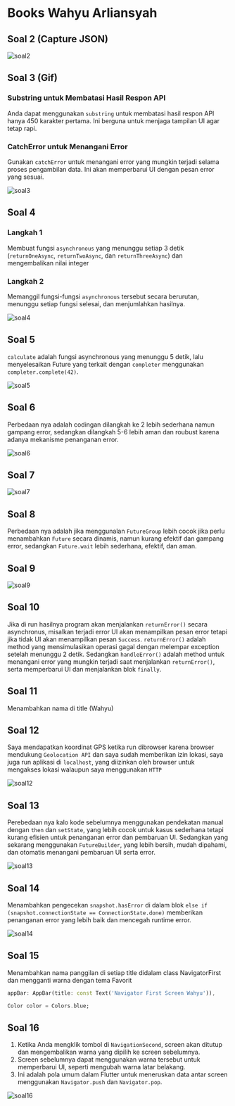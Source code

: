 # Books Wahyu Arliansyah

## Soal 2 (Capture JSON)

![soal2](images/api-json.png)

## Soal 3 (Gif)

### Substring untuk Membatasi Hasil Respon API

Anda dapat menggunakan `substring` untuk membatasi hasil respon API hanya 450 karakter pertama. Ini berguna untuk menjaga tampilan UI agar tetap rapi.

### CatchError untuk Menangani Error

Gunakan `catchError` untuk menangani error yang mungkin terjadi selama proses pengambilan data. Ini akan memperbarui UI dengan pesan error yang sesuai.

![soal3](images/soal3.gif)

## Soal 4

### Langkah 1

Membuat fungsi `asynchronous` yang menunggu setiap 3 detik (`returnOneAsync`, `returnTwoAsync`, dan `returnThreeAsync`) dan mengembalikan nilai integer

### Langkah 2

Memanggil fungsi-fungsi `asynchronous` tersebut secara berurutan, menunggu setiap fungsi selesai, dan menjumlahkan hasilnya.

![soal4](images/soal4.gif)

## Soal 5

`calculate` adalah fungsi asynchronous yang menunggu 5 detik, lalu menyelesaikan Future yang terkait dengan `completer` menggunakan `completer.complete(42)`.

![soal5](images/soal5.gif)

## Soal 6

Perbedaan nya adalah codingan dilangkah ke 2 lebih sederhana namun gampang error, sedangkan dilangkah 5-6 lebih aman dan roubust karena adanya mekanisme penanganan error.

![soal6](images/soal6.gif)

## Soal 7

![soal7](images/soal7.gif)

## Soal 8

Perbedaan nya adalah jika menggunalan `FutureGroup` lebih cocok jika perlu menambahkan `Future` secara dinamis, namun kurang efektif dan gampang error, sedangkan `Future.wait` lebih sederhana, efektif, dan aman.

## Soal 9

![soal9](images/soal9.gif)

## Soal 10

Jika di run hasilnya program akan menjalankan `returnError()` secara asynchronus, misalkan terjadi error UI akan menampilkan pesan error tetapi jika tidak UI akan menampilkan pesan `Success`.
`returnError()` adalah method yang mensimulasikan operasi gagal dengan melempar exception setelah menunggu 2 detik. Sedangkan `handleError()` adalah method untuk menangani error yang mungkin terjadi saat menjalankan `returnError()`, serta memperbarui UI dan menjalankan blok `finally`.

## Soal 11

Menambahkan nama di title (Wahyu)

## Soal 12

Saya mendapatkan koordinat GPS ketika run dibrowser karena browser mendukung `Geolocation API` dan saya sudah memberikan izin lokasi, saya juga run aplikasi di `localhost`, yang diizinkan oleh browser untuk mengakses lokasi walaupun saya menggunakan `HTTP`

![soal12](images/soal12.gif)

## Soal 13

Perebedaan nya kalo kode sebelumnya menggunakan pendekatan manual dengan `then` dan `setState`, yang lebih cocok untuk kasus sederhana tetapi kurang efisien untuk penanganan error dan pembaruan UI. Sedangkan yang sekarang menggunakan `FutureBuilder`, yang lebih bersih, mudah dipahami, dan otomatis menangani pembaruan UI serta error.

![soal13](images/soal13.gif)

## Soal 14

Menambahkan pengecekan `snapshot.hasError` di dalam blok `else if (snapshot.connectionState == ConnectionState.done)` memberikan penanganan error yang lebih baik dan mencegah runtime error.

![soal14](images/soal14.gif)

## Soal 15

Menambahkan nama panggilan di setiap title didalam class NavigatorFirst dan mengganti warna dengan tema Favorit

```Dart
appBar: AppBar(title: const Text('Navigator First Screen Wahyu')),
```

```Dart
Color color = Colors.blue;
```

## Soal 16

1. Ketika Anda mengklik tombol di `NavigationSecond`, screen akan ditutup dan mengembalikan warna yang dipilih ke screen sebelumnya.
2. Screen sebelumnya dapat menggunakan warna tersebut untuk memperbarui UI, seperti mengubah warna latar belakang.
3. Ini adalah pola umum dalam Flutter untuk meneruskan data antar screen menggunakan `Navigator.push` dan `Navigator.pop`.

![soal16](images/soal16.gif)
